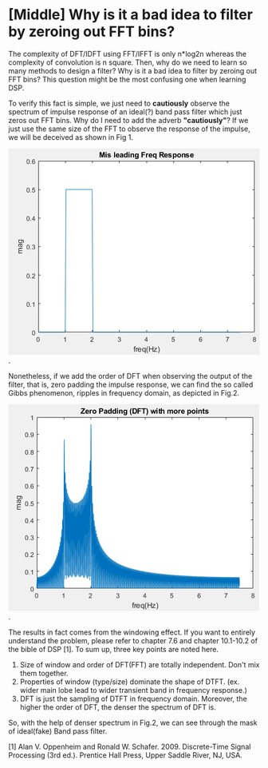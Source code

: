 # [Middle] Why is it a bad idea to filter by zeroing out FFT bins?

The complexity of DFT/IDFT using FFT/IFFT is only n*log2n whereas the complexity of convolution is n square. Then, why do we need to learn so many methods to design a filter? Why is it a bad idea to filter by zeroing out FFT bins? This question might be the most confusing one when learning DSP.

To verify this fact is simple, we just need to **cautiously**  observe the spectrum of impulse response of an ideal(?) band pass filter which just zeros out FFT bins. Why do I need to add the adverb **"cautiously"**?  If we just use the same size of the FFT to observe the response of the impulse, we will be deceived as shown in Fig 1.

![Fig.1](./1.PNG). 

Nonetheless, if we add the order of DFT when observing the output of the filter, that is, zero padding the impulse response, we can find the so called Gibbs phenomenon, ripples in frequency domain, as depicted in Fig.2. 

![Fig.2](./2.PNG).

The results in fact comes from the windowing effect. If you want to entirely understand the problem, please refer to chapter 7.6 and chapter 10.1-10.2 of the bible of DSP [1]. To sum up, three key points are noted here.

1. Size of window and order of DFT(FFT) are totally independent. Don't mix them together.
2. Properties of window (type/size) dominate the shape of DTFT. (ex. wider main lobe lead to wider transient band in frequency response.)
3. DFT is just the sampling of DTFT in frequency domain. Moreover, the higher the order of DFT, the denser the spectrum of DFT is.

So, with the help of denser spectrum in Fig.2, we can see through the mask of ideal(fake) Band pass filter.

[1] Alan V. Oppenheim and Ronald W. Schafer. 2009. Discrete-Time Signal Processing (3rd ed.). Prentice Hall Press, Upper Saddle River, NJ, USA.